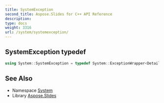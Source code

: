 ```yaml
---
title: SystemException
second_title: Aspose.Slides for C++ API Reference
description: 
type: docs
weight: 3316
url: /system/systemexception/
---
```

## SystemException typedef




```cpp
using System::SystemException = typedef System::ExceptionWrapper<Details_SystemException >
```

## See Also

* Namespace [System](../)
* Library [Aspose.Slides](../../)
